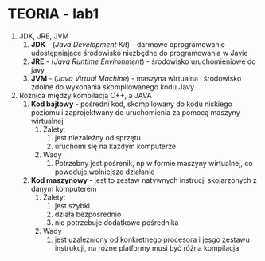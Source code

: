 # TEORIA - lab1

1. JDK, JRE, JVM  
   1. **JDK** - (*Java Development Kit*) - darmowe oprogramowanie udostępniające środowisko niezbędne do programowania w Javie
   2. **JRE** - (*Java Runtime Environment*) - środowisko uruchomieniowe do javy
   3. **JVM** - (*Java Virtual Machine*) - maszyna wirtualna i środowisko zdolne do wykonania skompilowanego kodu Javy
2. Różnica między kompilacją C++, a JAVA
   1. **Kod bajtowy** - pośredni kod, skompilowany do kodu niskiego poziomu i zaprojektwany do uruchomienia za pomocą 
   maszyny wirtualnej
      1. Zalety:
         1. jest niezależny od sprzętu
         2. uruchomi się na każdym komputerze
      2. Wady
         1. Potrzebny jest pośrenik, np w formie maszyny wirtualnej, co powoduje wolniejsze działanie
   2. **Kod maszynowy** - jest to zestaw natywnych instrucji skojarzonych z danym komputerem 
      1. Zalety:
         1. jest szybki
         2. działa bezpośrednio
         3. nie potrzebuje dodatkowe pośrednika
      2. Wady
         1. jest uzależniony od konkretnego procesora i jesgo zestawu instrukcji, na różne platformy musi być różna 
         kompilacja
 

